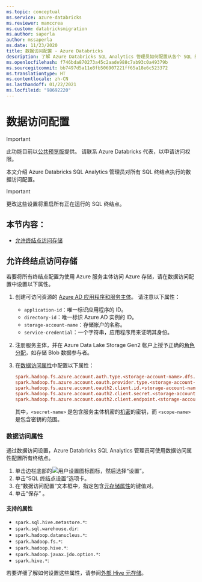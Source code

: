 ```yaml
---
ms.topic: conceptual
ms.service: azure-databricks
ms.reviewer: mamccrea
ms.custom: databricksmigration
ms.author: saperla
author: mssaperla
ms.date: 11/23/2020
title: 数据访问配置 - Azure Databricks
description: 了解 Azure Databricks SQL Analytics 管理员如何配置从各个 SQL 终结点对数据对象的访问。
ms.openlocfilehash: f746bda870273a45c2aade988c7ab93c0a49379b
ms.sourcegitcommit: bb7497d5a11e8fb506907221ff65a18e6c523372
ms.translationtype: HT
ms.contentlocale: zh-CN
ms.lasthandoff: 01/22/2021
ms.locfileid: "98692220"
---
```

# <a name="data-access-configuration"></a>数据访问配置

> [!IMPORTANT]
>
> 此功能目前以[公共预览版](../../release-notes/release-types.md)提供。 请联系 Azure Databricks 代表，以申请访问权限。

本文介绍 Azure Databricks SQL Analytics 管理员对所有 SQL 终结点执行的数据访问配置。

> [!IMPORTANT]
>
> 更改这些设置将重启所有正在运行的 SQL 终结点。

## <a name="in-this-section"></a>本节内容：

* [允许终结点访问存储](#allow-endpoints-to-access-storage)

## <a name="allow-endpoints-to-access-storage"></a>允许终结点访问存储

若要将所有终结点配置为使用 Azure 服务主体访问 Azure 存储，请在数据访问配置中设置以下属性。

1. 创建可访问资源的 [Azure AD 应用程序和服务主体](/azure-resource-manager/resource-group-create-service-principal-portal)。 请注意以下属性：
   * ``application-id``：唯一标识应用程序的 ID。
   * ``directory-id``：唯一标识 Azure AD 实例的 ID。
   * ``storage-account-name``：存储帐户的名称。
   * ``service-credential``：一个字符串，应用程序用来证明其身份。
2. 注册服务主体，并在 Azure Data Lake Storage Gen2 帐户上授予正确的[角色分配](/storage/common/storage-auth-aad-rbac-portal?toc=%2fazure%2fstorage%2fblobs%2ftoc.json)，如存储 Blob 数据参与者。
3. 在[数据访问属性](#data-access-properties)中配置以下属性：

   ```ini
   spark.hadoop.fs.azure.account.auth.type.<storage-account-name>.dfs.core.windows.net OAuth
   spark.hadoop.fs.azure.account.oauth.provider.type.<storage-account-name>.dfs.core.windows.net org.apache.hadoop.fs.azurebfs.oauth2.ClientCredsTokenProvider
   spark.hadoop.fs.azure.account.oauth2.client.id.<storage-account-name>.dfs.core.windows.net <application-id>
   spark.hadoop.fs.azure.account.oauth2.client.secret.<storage-account-name>.dfs.core.windows.net {{secrets/<scope-name>/<secret-name>}}
   spark.hadoop.fs.azure.account.oauth2.client.endpoint.<storage-account-name>.dfs.core.windows.net https://login.microsoftonline.com/<directory-id>/oauth2/token
   ```

   其中，``<secret-name>`` 是包含服务主体机密的[机密](../../security/secrets/secrets.md)的密钥，而 ``<scope-name>`` 是包含密钥的范围。

### <a name="data-access-properties"></a><a id="data-access-properties"> </a><a id="instance-profile"> </a>数据访问属性

通过数据访问设置，Azure Databricks SQL Analytics 管理员可使用数据访问属性配置所有终结点。

1. 单击边栏底部的![用户设置图标](../../_static/images/icons/user-settings-icon.png)图标，然后选择“设置”。
2. 单击“SQL 终结点设置”选项卡。
3. 在“数据访问配置”文本框中，指定包含[元存储属性](#supported-properties)的键值对。
4. 单击“保存” 。

#### <a name="supported-properties"></a>支持的属性

* ``spark.sql.hive.metastore.*``:
* ``spark.sql.warehouse.dir``:
* ``spark.hadoop.datanucleus.*``:
* ``spark.hadoop.fs.*``:
* ``spark.hadoop.hive.*``:
* ``spark.hadoop.javax.jdo.option.*``:
* ``spark.hive.*``:

若要详细了解如何设置这些属性，请参阅[外部 Hive 元存储](../../data/metastores/external-hive-metastore.md)。